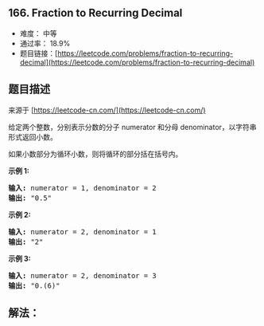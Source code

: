 ## 166. Fraction to Recurring Decimal

- 难度： 中等
- 通过率： 18.9%
- 题目链接：[https://leetcode.com/problems/fraction-to-recurring-decimal](https://leetcode.com/problems/fraction-to-recurring-decimal)


## 题目描述

来源于 [https://leetcode-cn.com/](https://leetcode-cn.com/)

<p>给定两个整数，分别表示分数的分子&nbsp;numerator 和分母 denominator，以字符串形式返回小数。</p>

<p>如果小数部分为循环小数，则将循环的部分括在括号内。</p>

<p><strong>示例 1:</strong></p>

<pre><strong>输入:</strong> numerator = 1, denominator = 2
<strong>输出:</strong> &quot;0.5&quot;
</pre>

<p><strong>示例&nbsp;2:</strong></p>

<pre><strong>输入:</strong> numerator = 2, denominator = 1
<strong>输出:</strong> &quot;2&quot;</pre>

<p><strong>示例&nbsp;3:</strong></p>

<pre><strong>输入:</strong> numerator = 2, denominator = 3
<strong>输出: </strong>&quot;0.(6)&quot;
</pre>


## 解法：